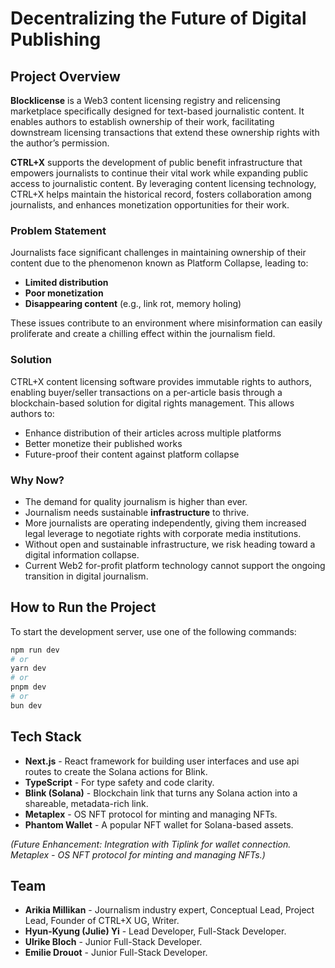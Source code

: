 # Decentralizing the Future of Digital Publishing

## Project Overview

**Blocklicense** is a Web3 content licensing registry and relicensing marketplace specifically designed for text-based journalistic content. It enables authors to establish ownership of their work, facilitating downstream licensing transactions that extend these ownership rights with the author’s permission.

**CTRL+X** supports the development of public benefit infrastructure that empowers journalists to continue their vital work while expanding public access to journalistic content. By leveraging content licensing technology, CTRL+X helps maintain the historical record, fosters collaboration among journalists, and enhances monetization opportunities for their work.

### Problem Statement

Journalists face significant challenges in maintaining ownership of their content due to the phenomenon known as Platform Collapse, leading to:

- **Limited distribution**
- **Poor monetization**
- **Disappearing content** (e.g., link rot, memory holing)

These issues contribute to an environment where misinformation can easily proliferate and create a chilling effect within the journalism field.

### Solution

CTRL+X content licensing software provides immutable rights to authors, enabling buyer/seller transactions on a per-article basis through a blockchain-based solution for digital rights management. This allows authors to:

- Enhance distribution of their articles across multiple platforms
- Better monetize their published works
- Future-proof their content against platform collapse

### Why Now?

- The demand for quality journalism is higher than ever.
- Journalism needs sustainable **infrastructure** to thrive.
- More journalists are operating independently, giving them increased legal leverage to negotiate rights with corporate media institutions.
- Without open and sustainable infrastructure, we risk heading toward a digital information collapse.
- Current Web2 for-profit platform technology cannot support the ongoing transition in digital journalism.

## How to Run the Project

To start the development server, use one of the following commands:

```bash
npm run dev
# or
yarn dev
# or
pnpm dev
# or
bun dev
```

## Tech Stack

- **Next.js** - React framework for building user interfaces and use api routes to create the Solana actions for Blink.
- **TypeScript** - For type safety and code clarity.
- **Blink (Solana)** - Blockchain link that turns any Solana action into a shareable, metadata-rich link.
- **Metaplex** - OS NFT protocol for minting and managing NFTs.
- **Phantom Wallet** - A popular NFT wallet for Solana-based assets.

*(Future Enhancement: 
Integration with Tiplink for wallet connection. 
Metaplex - OS NFT protocol for minting and managing NFTs.)*

## Team

- **Arikia Millikan** - Journalism industry expert, Conceptual Lead, Project Lead, Founder of CTRL+X UG, Writer.
- **Hyun-Kyung (Julie) Yi** - Lead Developer, Full-Stack Developer.
- **Ulrike Bloch** - Junior Full-Stack Developer.
- **Emilie Drouot** - Junior Full-Stack Developer.